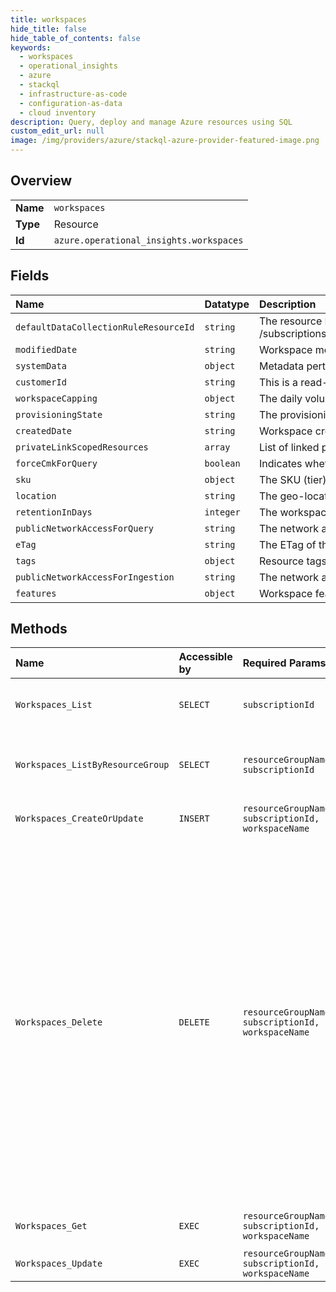 ```yaml
---
title: workspaces
hide_title: false
hide_table_of_contents: false
keywords:
  - workspaces
  - operational_insights
  - azure    
  - stackql
  - infrastructure-as-code
  - configuration-as-data
  - cloud inventory
description: Query, deploy and manage Azure resources using SQL
custom_edit_url: null
image: /img/providers/azure/stackql-azure-provider-featured-image.png
---
```

  
    

## Overview
<table><tbody>
<tr><td><b>Name</b></td><td><code>workspaces</code></td></tr>
<tr><td><b>Type</b></td><td>Resource</td></tr>
<tr><td><b>Id</b></td><td><code>azure.operational_insights.workspaces</code></td></tr>
</tbody></table>

## Fields
| Name | Datatype | Description |
|:-----|:---------|:------------|
| `defaultDataCollectionRuleResourceId` | `string` | The resource ID of the default Data Collection Rule to use for this workspace. Expected format is - /subscriptions/&#123;subscriptionId&#125;/resourceGroups/&#123;resourceGroupName&#125;/providers/Microsoft.Insights/dataCollectionRules/&#123;dcrName&#125;. |
| `modifiedDate` | `string` | Workspace modification date. |
| `systemData` | `object` | Metadata pertaining to creation and last modification of the resource. |
| `customerId` | `string` | This is a read-only property. Represents the ID associated with the workspace. |
| `workspaceCapping` | `object` | The daily volume cap for ingestion. |
| `provisioningState` | `string` | The provisioning state of the workspace. |
| `createdDate` | `string` | Workspace creation date. |
| `privateLinkScopedResources` | `array` | List of linked private link scope resources. |
| `forceCmkForQuery` | `boolean` | Indicates whether customer managed storage is mandatory for query management. |
| `sku` | `object` | The SKU (tier) of a workspace. |
| `location` | `string` | The geo-location where the resource lives |
| `retentionInDays` | `integer` | The workspace data retention in days. Allowed values are per pricing plan. See pricing tiers documentation for details. |
| `publicNetworkAccessForQuery` | `string` | The network access type for operating on the Log Analytics Workspace. By default it is Enabled |
| `eTag` | `string` | The ETag of the workspace. |
| `tags` | `object` | Resource tags. |
| `publicNetworkAccessForIngestion` | `string` | The network access type for operating on the Log Analytics Workspace. By default it is Enabled |
| `features` | `object` | Workspace features. |
## Methods
| Name | Accessible by | Required Params | Description |
|:-----|:--------------|:----------------|:------------|
| `Workspaces_List` | `SELECT` | `subscriptionId` | Gets the workspaces in a subscription. |
| `Workspaces_ListByResourceGroup` | `SELECT` | `resourceGroupName, subscriptionId` | Gets workspaces in a resource group. |
| `Workspaces_CreateOrUpdate` | `INSERT` | `resourceGroupName, subscriptionId, workspaceName` | Create or update a workspace. |
| `Workspaces_Delete` | `DELETE` | `resourceGroupName, subscriptionId, workspaceName` | Deletes a workspace resource. To recover the workspace, create it again with the same name, in the same subscription, resource group and location. The name is kept for 14 days and cannot be used for another workspace. To remove the workspace completely and release the name, use the force flag. |
| `Workspaces_Get` | `EXEC` | `resourceGroupName, subscriptionId, workspaceName` | Gets a workspace instance. |
| `Workspaces_Update` | `EXEC` | `resourceGroupName, subscriptionId, workspaceName` | Updates a workspace. |
